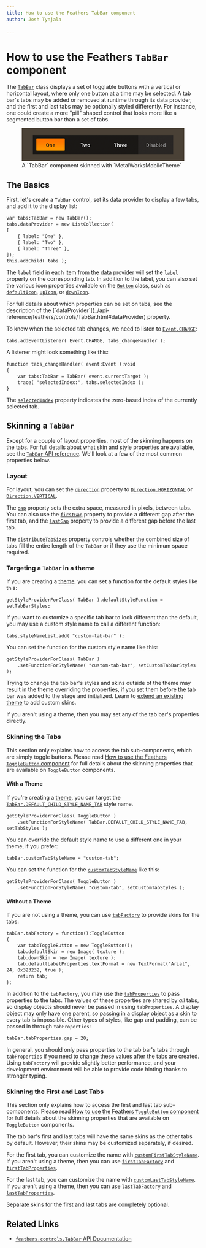 ```yaml
---
title: How to use the Feathers TabBar component  
author: Josh Tynjala

---
```

# How to use the Feathers `TabBar` component

The [`TabBar`](../api-reference/feathers/controls/TabBar.html) class displays a set of togglable buttons with a vertical or horizontal layout, where only one button at a time may be selected. A tab bar's tabs may be added or removed at runtime through its data provider, and the first and last tabs may be optionally styled differently. For instance, one could create a more "pill" shaped control that looks more like a segmented button bar than a set of tabs.

<figure>
<img src="images/tab-bar.png" srcset="images/tab-bar@2x.png 2x" alt="Screenshot of a Feathers TabBar component" />
<figcaption>A `TabBar` component skinned with `MetalWorksMobileTheme`</figcaption>
</figure>

## The Basics

First, let's create a `TabBar` control, set its data provider to display a few tabs, and add it to the display list:

``` code
var tabs:TabBar = new TabBar();
tabs.dataProvider = new ListCollection(
[
    { label: "One" },
    { label: "Two" },
    { label: "Three" },
]);
this.addChild( tabs );
```

The `label` field in each item from the data provider will set the [`label`](../api-reference/feathers/controls/Button.html#label) property on the corresponding tab. In addition to the label, you can also set the various icon properties available on the [`Button`](../api-reference/feathers/controls/Button.html) class, such as [`defaultIcon`](../api-reference/feathers/controls/Button.html#defaultIcon), [`upIcon`](../api-reference/feathers/controls/Button.html#upIcon), or [`downIcon`](../api-reference/feathers/controls/Button.html#downIcon).

<aside class="info">For full details about which properties can be set on tabs, see the description of the [`dataProvider`](../api-reference/feathers/controls/TabBar.html#dataProvider) property.</aside>

To know when the selected tab changes, we need to listen to [`Event.CHANGE`](../api-reference/feathers/controls/TabBar.html#event:change):

``` code
tabs.addEventListener( Event.CHANGE, tabs_changeHandler );
```

A listener might look something like this:

``` code
function tabs_changeHandler( event:Event ):void
{
    var tabs:TabBar = TabBar( event.currentTarget );
    trace( "selectedIndex:", tabs.selectedIndex );
}
```

The [`selectedIndex`](../api-reference/feathers/controls/TabBar.html#selectedIndex) property indicates the zero-based index of the currently selected tab.

## Skinning a `TabBar`

Except for a couple of layout properties, most of the skinning happens on the tabs. For full details about what skin and style properties are available, see the [`TabBar` API reference](../api-reference/feathers/controls/TabBar.html). We'll look at a few of the most common properties below.

### Layout

For layout, you can set the [`direction`](../api-reference/feathers/controls/TabBar.html#direction) property to [`Direction.HORIZONTAL`](../api-reference/feathers/layout/Direction.html#HORIZONTAL) or [`Direction.VERTICAL`](../api-reference/feathers/layout/Direction.html#VERTICAL).

The [`gap`](../api-reference/feathers/controls/TabBar.html#gap) property sets the extra space, measured in pixels, between tabs. You can also use the [`firstGap`](../api-reference/feathers/controls/TabBar.html#firstGap) property to provide a different gap after the first tab, and the [`lastGap`](../api-reference/feathers/controls/TabBar.html#lastGap) property to provide a different gap before the last tab.

The [`distributeTabSizes`](../api-reference/feathers/controls/TabBar.html#distributeTabSizes) property controls whether the combined size of tabs fill the entire length of the `TabBar` or if they use the minimum space required.

### Targeting a `TabBar` in a theme

If you are creating a [theme](themes.html), you can set a function for the default styles like this:

``` code
getStyleProviderForClass( TabBar ).defaultStyleFunction = setTabBarStyles;
```

If you want to customize a specific tab bar to look different than the default, you may use a custom style name to call a different function:

``` code
tabs.styleNameList.add( "custom-tab-bar" );
```

You can set the function for the custom style name like this:

``` code
getStyleProviderForClass( TabBar )
    .setFunctionForStyleName( "custom-tab-bar", setCustomTabBarStyles );
```

Trying to change the tab bar's styles and skins outside of the theme may result in the theme overriding the properties, if you set them before the tab bar was added to the stage and initialized. Learn to [extend an existing theme](extending-themes.html) to add custom skins.

If you aren't using a theme, then you may set any of the tab bar's properties directly.

### Skinning the Tabs

This section only explains how to access the tab sub-components, which are simply toggle buttons. Please read [How to use the Feathers `ToggleButton` component](toggle-button.html) for full details about the skinning properties that are available on `ToggleButton` components.

#### With a Theme

If you're creating a [theme](themes.html), you can target the [`TabBar.DEFAULT_CHILD_STYLE_NAME_TAB`](../api-reference/feathers/controls/TabBar.html#DEFAULT_CHILD_STYLE_NAME_TAB) style name.

``` code
getStyleProviderForClass( ToggleButton )
    .setFunctionForStyleName( TabBar.DEFAULT_CHILD_STYLE_NAME_TAB, setTabStyles );
```

You can override the default style name to use a different one in your theme, if you prefer:

``` code
tabBar.customTabStyleName = "custom-tab";
```

You can set the function for the [`customTabStyleName`](../api-reference/feathers/controls/TabBar.html#customTabStyleName) like this:

``` code
getStyleProviderForClass( ToggleButton )
    .setFunctionForStyleName( "custom-tab", setCustomTabStyles );
```

#### Without a Theme

If you are not using a theme, you can use [`tabFactory`](../api-reference/feathers/controls/TabBar.html#tabFactory) to provide skins for the tabs:

``` code
tabBar.tabFactory = function():ToggleButton
{
    var tab:ToggleButton = new ToggleButton();
    tab.defaultSkin = new Image( texture );
    tab.downSkin = new Image( texture );
    tab.defaultLabelProperties.textFormat = new TextFormat("Arial", 24, 0x323232, true );
    return tab;
};
```

In addition to the `tabFactory`, you may use the [`tabProperties`](../api-reference/feathers/controls/TabBar.html#tabProperties) to pass properties to the tabs. The values of these properties are shared by *all* tabs, so display objects should never be passed in using `tabProperties`. A display object may only have one parent, so passing in a display object as a skin to every tab is impossible. Other types of styles, like gap and padding, can be passed in through `tabProperties`:

``` code
tabBar.tabProperties.gap = 20;
```

In general, you should only pass properties to the tab bar's tabs through `tabProperties` if you need to change these values after the tabs are created. Using `tabFactory` will provide slightly better performance, and your development environment will be able to provide code hinting thanks to stronger typing.

### Skinning the First and Last Tabs

This section only explains how to access the first and last tab sub-components. Please read [How to use the Feathers `ToggleButton` component](toggle-button.html) for full details about the skinning properties that are available on `ToggleButton` components.

The tab bar's first and last tabs will have the same skins as the other tabs by default. However, their skins may be customized separately, if desired.

For the first tab, you can customize the name with [`customFirstTabStyleName`](../api-reference/feathers/controls/TabBar.html#customFirstTabStyleName). If you aren't using a theme, then you can use [`firstTabFactory`](../api-reference/feathers/controls/TabBar.html#firstTabFactory) and [`firstTabProperties`](../api-reference/feathers/controls/TabBar.html#firstTabProperties).

For the last tab, you can customize the name with [`customLastTabStyleName`](../api-reference/feathers/controls/TabBar.html#customLastTabStyleName). If you aren't using a theme, then you can use [`lastTabFactory`](../api-reference/feathers/controls/TabBar.html#lastTabFactory) and [`lastTabProperties`](../api-reference/feathers/controls/TabBar.html#lastTabProperties).

Separate skins for the first and last tabs are completely optional.

## Related Links

-   [`feathers.controls.TabBar` API Documentation](../api-reference/feathers/controls/TabBar.html)